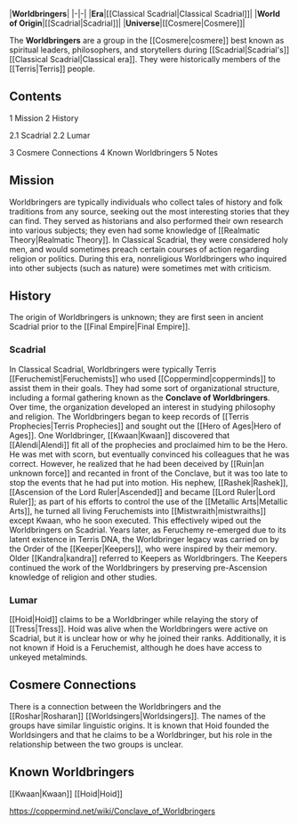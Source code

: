 |**Worldbringers**|
|-|-|
|**Era**|[[Classical Scadrial\|Classical Scadrial]]|
|**World of Origin**|[[Scadrial\|Scadrial]]|
|**Universe**|[[Cosmere\|Cosmere]]|

The **Worldbringers** are a group in the [[Cosmere\|cosmere]] best known as spiritual leaders, philosophers, and storytellers during [[Scadrial\|Scadrial's]] [[Classical Scadrial\|Classical era]]. They were historically members of the [[Terris\|Terris]] people.

## Contents

1 Mission
2 History

2.1 Scadrial
2.2 Lumar


3 Cosmere Connections
4 Known Worldbringers
5 Notes


## Mission
Worldbringers are typically individuals who collect tales of history and folk traditions from any source, seeking out the most interesting stories that they can find. They served as historians and also performed their own research into various subjects; they even had some knowledge of [[Realmatic Theory\|Realmatic Theory]]. In Classical Scadrial, they were considered holy men, and would sometimes preach certain courses of action regarding religion or politics. During this era, nonreligious Worldbringers who inquired into other subjects (such as nature) were sometimes met with criticism.

## History
The origin of Worldbringers is unknown; they are first seen in ancient Scadrial prior to the [[Final Empire\|Final Empire]].

### Scadrial
In Classical Scadrial, Worldbringers were typically Terris [[Feruchemist\|Feruchemists]] who used [[Coppermind\|copperminds]] to assist them in their goals. They had some sort of organizational structure, including a formal gathering known as the **Conclave of Worldbringers**. Over time, the organization developed an interest in studying philosophy and religion. The Worldbringers began to keep records of [[Terris Prophecies\|Terris Prophecies]] and sought out the [[Hero of Ages\|Hero of Ages]]. One Worldbringer, [[Kwaan\|Kwaan]] discovered that [[Alendi\|Alendi]] fit all of the prophecies and proclaimed him to be the Hero. He was met with scorn, but eventually convinced his colleagues that he was correct. However, he realized that he had been deceived by [[Ruin\|an unknown force]] and recanted in front of the Conclave, but it was too late to stop the events that he had put into motion. His nephew, [[Rashek\|Rashek]], [[Ascension of the Lord Ruler\|Ascended]] and became [[Lord Ruler\|Lord Ruler]]; as part of his efforts to control the use of the [[Metallic Arts\|Metallic Arts]], he turned all living Feruchemists into [[Mistwraith\|mistwraiths]] except Kwaan, who he soon executed. This effectively wiped out the Worldbringers on Scadrial.
Years later, as Feruchemy re-emerged due to its latent existence in Terris DNA, the Worldbringer legacy was carried on by the Order of the [[Keeper\|Keepers]], who were inspired by their memory. Older [[Kandra\|kandra]] referred to Keepers as Worldbringers. The Keepers continued the work of the Worldbringers by preserving pre-Ascension knowledge of religion and other studies.

### Lumar
[[Hoid\|Hoid]] claims to be a Worldbringer while relaying the story of [[Tress\|Tress]]. Hoid was alive when the Worldbringers were active on Scadrial, but it is unclear how or why he joined their ranks. Additionally, it is not known if Hoid is a Feruchemist, although he does have access to unkeyed metalminds.

## Cosmere Connections
There is a connection between the Worldbringers and the [[Roshar\|Rosharan]] [[Worldsingers\|Worldsingers]]. The names of the groups have similar linguistic origins. It is known that Hoid founded the Worldsingers and that he claims to be a Worldbringer, but his role in the relationship between the two groups is unclear.

## Known Worldbringers
[[Kwaan\|Kwaan]]
[[Hoid\|Hoid]]


https://coppermind.net/wiki/Conclave_of_Worldbringers